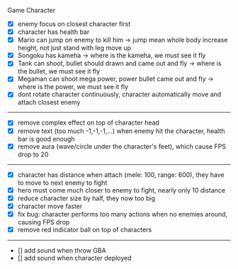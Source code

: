 Game Character
- [x] enemy focus on closest character first
- [x] character has health bar
- [x] Mario can jump on enemy to kill him -> jump mean whole body increase height, not just stand with leg move up
- [x] Songoku has kameha -> where is the kameha, we must see it fly
- [x] Tank can shoot, bullet should drawn and came out and fly -> where is the bullet, we must see it fly
- [x] Megaman can shoot mega power, power bullet came out and fly -> where is the power, we must see it fly
- [x] dont rotate character continuously, character automatically move and attach closest enemy
--------------------------------------------
- [x] remove complex effect on top of character head
- [x] remove text (too much -1,-1,-1,...) when enemy hit the character, health bar is good enough
- [x] remove aura (wave/circle under the character's feet), which cause FPS drop to 20
--------------------------------------------
- [x] character has distance when attach (mele: 100, range: 600), they have to move to next enemy to fight
- [x] hero must come much closer to enemy to fight, nearly only 10 distance
- [x] reduce character size by half, they now too big
- [x] character move faster
- [x] fix bug: character performs too many actions when no enemies around, causing FPS drop
- [x] remove red indicator ball on top of characters

--------------------------------------------
- [] add sound when throw GBA
- [] add sound when character deployed